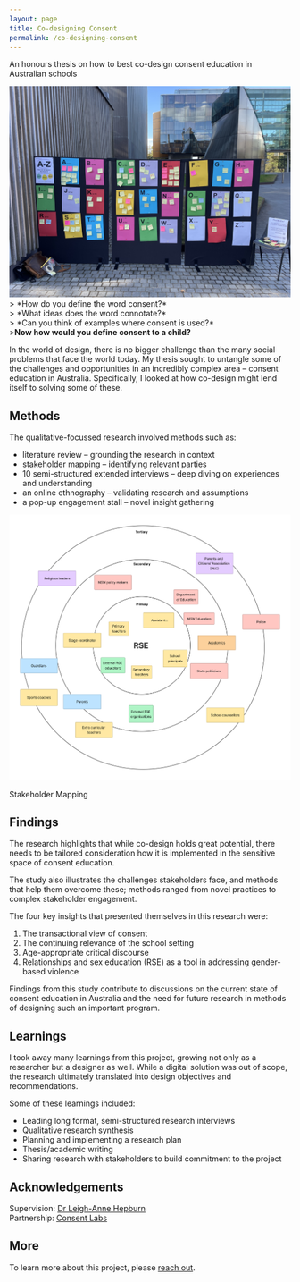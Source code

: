 ```yaml
---
layout: page
title: Co-designing Consent
permalink: /co-designing-consent
---
```

<p class="callout">An honours thesis on how to best co-design consent education in Australian schools</p>

<img src ="assets/co-designing-consent-popup.jpeg">
> *How do you define the word consent?*<br>
> *What ideas does the word connotate?*<br>
> *Can you think of examples where consent is used?*<br>
><strong>Now how would you define consent to a child?</strong>

In the world of design, there is no bigger challenge than the many social problems that face the world today. My thesis sought to untangle some of the challenges and opportunities in an incredibly complex area – consent education in Australia. Specifically, I looked at how co-design might lend itself to solving some of these.

## Methods
The qualitative-focussed research involved methods such as:

- literature review – grounding the research in context
- stakeholder mapping – identifying relevant parties
- 10 semi-structured extended interviews – deep diving on experiences and understanding
- an online ethnography – validating research and assumptions
- a pop-up engagement stall – novel insight gathering

<img src="assets/stakeholder-map.png">
<p class="muted caption">Stakeholder Mapping</p>

## Findings

The research highlights that while co-design holds great potential, there needs to be tailored consideration how it is implemented in the sensitive space of consent education.   
  
The study also illustrates the challenges stakeholders face, and methods that help them overcome these; methods ranged from novel practices to complex stakeholder engagement.
  
The four key insights that presented themselves in this research were:

1. The transactional view of consent
2. The continuing relevance of the school setting
3. Age-appropriate critical discourse
4. Relationships and sex education (RSE) as a tool in addressing gender-based violence

Findings from this study contribute to discussions on the current state of consent education in Australia and the need for future research in methods of designing such an important program.

## Learnings

I took away many learnings from this project, growing not only as a researcher but a designer as well. While a digital solution was out of scope, the research ultimately translated into design objectives and recommendations.

Some of these learnings included:

- Leading long format, semi-structured research interviews
- Qualitative research synthesis
- Planning and implementing a research plan
- Thesis/academic writing
- Sharing research with stakeholders to build commitment to the project

## Acknowledgements

Supervision: [Dr Leigh-Anne Hepburn](https://www.sydney.edu.au/architecture/about/our-people/academic-staff/leigh-anne-hepburn.html)  
Partnership: [Consent Labs](https://www.consentlabs.org.au/)

## More

To learn more about this project, please <a class= "internal-link" href= "/contact">reach out</a>.
